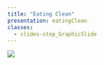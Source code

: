 ```yaml
---
title: "Eating Clean"
presentation: eatingClean
classes:
  - slides-step_GraphicSlide
---
```


 <div class="ContentAligner ContentAligner-CenterCenter">
  <div>
     <img src="https://mytrainerchris.files.wordpress.com/2014/03/how-to-have-instant-abs_o_1770941.jpg"/>
  </div>
</div>
